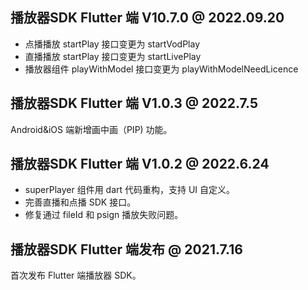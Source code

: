 ## 播放器SDK Flutter 端 V10.7.0 @ 2022.09.20

- 点播播放 startPlay 接口变更为 startVodPlay
- 直播播放 startPlay 接口变更为 startLivePlay
- 播放器组件 playWithModel 接口变更为 playWithModelNeedLicence


## 播放器SDK Flutter 端 V1.0.3 @ 2022.7.5
Android&iOS 端新增画中画（PIP) 功能。


## 播放器SDK Flutter 端 V1.0.2 @ 2022.6.24

- superPlayer 组件用 dart 代码重构，支持 UI 自定义。
- 完善直播和点播 SDK 接口。
- 修复通过 fileId 和 psign 播放失败问题。



## 播放器SDK Flutter 端发布 @ 2021.7.16
首次发布 Flutter 端播放器 SDK。

